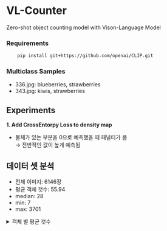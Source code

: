 # VL-Counter
Zero-shot object counting model with Vison-Language Model


### Requirements
~~~bash
    pip install git+https://github.com/openai/CLIP.git
~~~

### Multiclass Samples
- 336.jpg: blueberries, strawberries
- 343.jpg: kiwis, strawberries


## Experiments

**1. Add CrossEntorpy Loss to density map**
- 물체가 있는 부분을 0으로 예측했을 때 패널티가 큼  
  → 전반적인 값이 높게 예측됨



## 데이터 셋 분석
- 전체 이미지: 6146장
- 평균 객체 갯수: 55.94
- median: 28
- min: 7
- max: 3701

<details>
<summary>객체 별 평균 갯수</summary>
<div markdown="1">
<table>
   <thead>
    <tr style="text-align: right;">
      <th>Name</th>
      <th># of image</th>
      <th>category</th>
      <th>mean</th>
      <th>sum</th>
      <th>min</th>
      <th>max</th>
      <th>median</th>
    </tr>
  </thead>
  <tbody>
    <tr><th>beads</th><td>423</td><td>train</td><td>64.950</td><td>27474</td><td>7</td><td>428</td><td>59.0</td></tr>
    <tr><th>apples</th><td>221</td><td>test</td><td>68.140</td><td>15059</td><td>8</td><td>675</td><td>38.0</td></tr>
    <tr><th>geese</th><td>216</td><td>train</td><td>20.009</td><td>4322</td><td>8</td><td>89</td><td>15.5</td></tr>
    <tr><th>strawberries</th><td>169</td><td>test</td><td>44.041</td><td>7443</td><td>8</td><td>250</td><td>33.0</td></tr>
    <tr><th>candles</th><td>161</td><td>train</td><td>21.491</td><td>3460</td><td>7</td><td>157</td><td>13.0</td></tr>
    <tr><th>chicken wings</th><td>157</td><td>val</td><td>18.650</td><td>2928</td><td>8</td><td>52</td><td>17.0</td></tr>
    <tr><th>tomatoes</th><td>156</td><td>train</td><td>53.109</td><td>8285</td><td>8</td><td>450</td><td>30.5</td></tr>
    <tr><th>grapes</th><td>155</td><td>val</td><td>73.852</td><td>11447</td><td>11</td><td>757</td><td>53.0</td></tr>
    <tr><th>cranes</th><td>145</td><td>train</td><td>32.269</td><td>4679</td><td>8</td><td>623</td><td>18.0</td></tr>
    <tr><th>bread rolls</th><td>139</td><td>train</td><td>19.014</td><td>2643</td><td>7</td><td>645</td><td>12.0</td></tr>
    <tr><th>cupcake tray</th><td>125</td><td>train</td><td>16.440</td><td>2055</td><td>8</td><td>117</td><td>12.0</td></tr>
    <tr><th>bottle caps</th><td>122</td><td>val</td><td>109.992</td><td>13419</td><td>8</td><td>1229</td><td>50.0</td></tr>
    <tr><th>pigeons</th><td>109</td><td>train</td><td>31.028</td><td>3382</td><td>8</td><td>186</td><td>21.0</td></tr>
    <tr><th>oranges</th><td>103</td><td>train</td><td>67.757</td><td>6979</td><td>8</td><td>438</td><td>48.0</td></tr>
    <tr><th>flamingos</th><td>102</td><td>val</td><td>32.480</td><td>3313</td><td>8</td><td>402</td><td>17.0</td></tr>
    <tr><th>pens</th><td>91</td><td>train</td><td>20.659</td><td>1880</td><td>8</td><td>121</td><td>15.0</td></tr>
    <tr><th>birds</th><td>87</td><td>val</td><td>121.782</td><td>10595</td><td>7</td><td>2092</td><td>47.0</td></tr>
    <tr><th>seagulls</th><td>78</td><td>val</td><td>22.038</td><td>1719</td><td>7</td><td>119</td><td>14.0</td></tr>
    <tr><th>books</th><td>76</td><td>val</td><td>92.803</td><td>7053</td><td>8</td><td>1022</td><td>42.5</td></tr>
    <tr><th>biscuits</th><td>75</td><td>train</td><td>27.520</td><td>2064</td><td>7</td><td>189</td><td>16.0</td></tr>
    <tr><th>chairs</th><td>74</td><td>val</td><td>80.324</td><td>5944</td><td>8</td><td>301</td><td>56.5</td></tr>
    <tr><th>marbles</th><td>73</td><td>test</td><td>51.301</td><td>3745</td><td>8</td><td>275</td><td>33.0</td></tr>
    <tr><th>donuts tray</th><td>73</td><td>val</td><td>13.699</td><td>1000</td><td>8</td><td>54</td><td>12.0</td></tr>
    <tr><th>cups</th><td>71</td><td>train</td><td>44.887</td><td>3187</td><td>9</td><td>405</td><td>28.0</td></tr>
    <tr><th>mini blinds</th><td>71</td><td>train</td><td>39.662</td><td>2816</td><td>9</td><td>196</td><td>32.0</td></tr>
    <tr><th>potatoes</th><td>71</td><td>train</td><td>35.197</td><td>2499</td><td>8</td><td>175</td><td>29.0</td></tr>
    <tr><th>alcohol bottles</th><td>70</td><td>train</td><td>75.814</td><td>5307</td><td>8</td><td>267</td><td>63.0</td></tr>
    <tr><th>crows</th><td>69</td><td>train</td><td>49.087</td><td>3387</td><td>8</td><td>382</td><td>17.0</td></tr>
    <tr><th>green peas</th><td>68</td><td>test</td><td>112.603</td><td>7657</td><td>9</td><td>450</td><td>90.0</td></tr>
    <tr><th>lipstick</th><td>66</td><td>train</td><td>38.333</td><td>2530</td><td>8</td><td>151</td><td>25.5</td></tr>
    <tr><th>stamps</th><td>64</td><td>test</td><td>43.125</td><td>2760</td><td>9</td><td>216</td><td>32.5</td></tr>
    <tr><th>sunglasses</th><td>63</td><td>test</td><td>66.206</td><td>4171</td><td>8</td><td>253</td><td>47.0</td></tr>
    <tr><th>eggs</th><td>63</td><td>test</td><td>32.825</td><td>2068</td><td>8</td><td>145</td><td>24.0</td></tr>
    <tr><th>bricks</th><td>58</td><td>train</td><td>270.690</td><td>15700</td><td>12</td><td>1912</td><td>143.5</td></tr>
    <tr><th>coins</th><td>58</td><td>train</td><td>69.069</td><td>4006</td><td>8</td><td>433</td><td>54.5</td></tr>
    <tr><th>pencils</th><td>58</td><td>train</td><td>39.897</td><td>2314</td><td>11</td><td>274</td><td>26.0</td></tr>
    <tr><th>macarons</th><td>58</td><td>train</td><td>22.345</td><td>1296</td><td>9</td><td>229</td><td>16.0</td></tr>
    <tr><th>coffee beans</th><td>55</td><td>train</td><td>86.691</td><td>4768</td><td>9</td><td>504</td><td>82.0</td></tr>
    <tr><th>pills</th><td>55</td><td>val</td><td>52.673</td><td>2897</td><td>9</td><td>283</td><td>28.0</td></tr>
    <tr><th>kidney beans</th><td>54</td><td>train</td><td>73.426</td><td>3965</td><td>8</td><td>274</td><td>54.5</td></tr>
    <tr><th>polka dots</th><td>53</td><td>val</td><td>181.302</td><td>9609</td><td>9</td><td>885</td><td>100.0</td></tr>
    <tr><th>nuts</th><td>53</td><td>train</td><td>51.887</td><td>2750</td><td>8</td><td>159</td><td>42.0</td></tr>
    <tr><th>cashew nuts</th><td>51</td><td>test</td><td>48.118</td><td>2454</td><td>11</td><td>193</td><td>43.0</td></tr>
    <tr><th>finger foods</th><td>50</td><td>test</td><td>21.040</td><td>1052</td><td>8</td><td>189</td><td>13.5</td></tr>
    <tr><th>cars</th><td>48</td><td>train</td><td>110.562</td><td>5307</td><td>8</td><td>485</td><td>67.0</td></tr>
    <tr><th>cans</th><td>48</td><td>train</td><td>85.688</td><td>4113</td><td>8</td><td>1672</td><td>37.0</td></tr>
    <tr><th>windows</th><td>48</td><td>train</td><td>62.875</td><td>3018</td><td>12</td><td>381</td><td>43.5</td></tr>
    <tr><th>pearls</th><td>45</td><td>train</td><td>73.356</td><td>3301</td><td>10</td><td>413</td><td>41.0</td></tr>
    <tr><th>jade stones</th><td>45</td><td>train</td><td>25.911</td><td>1166</td><td>10</td><td>88</td><td>22.0</td></tr>
    <tr><th>shoes</th><td>44</td><td>train</td><td>46.159</td><td>2031</td><td>8</td><td>239</td><td>35.0</td></tr>
    <tr><th>cupcakes</th><td>44</td><td>train</td><td>23.205</td><td>1021</td><td>8</td><td>123</td><td>15.5</td></tr>
    <tr><th>caps</th><td>43</td><td>train</td><td>62.023</td><td>2667</td><td>14</td><td>193</td><td>51.0</td></tr>
    <tr><th>balls</th><td>40</td><td>train</td><td>40.425</td><td>1617</td><td>8</td><td>326</td><td>16.5</td></tr>
    <tr><th>roof tiles</th><td>39</td><td>train</td><td>155.821</td><td>6077</td><td>16</td><td>815</td><td>109.0</td></tr>
    <tr><th>stairs</th><td>38</td><td>train</td><td>16.816</td><td>639</td><td>9</td><td>64</td><td>13.5</td></tr>
    <tr><th>keyboard keys</th><td>37</td><td>test</td><td>103.568</td><td>3832</td><td>42</td><td>409</td><td>86.0</td></tr>
    <tr><th>comic books</th><td>37</td><td>test</td><td>49.162</td><td>1819</td><td>12</td><td>235</td><td>36.0</td></tr>
    <tr><th>plates</th><td>36</td><td>train</td><td>49.167</td><td>1770</td><td>8</td><td>628</td><td>22.5</td></tr>
    <tr><th>peaches</th><td>36</td><td>val</td><td>42.667</td><td>1536</td><td>8</td><td>133</td><td>34.5</td></tr>
    <tr><th>buns</th><td>35</td><td>train</td><td>15.029</td><td>526</td><td>8</td><td>47</td><td>12.0</td></tr>
    <tr><th>markers</th><td>34</td><td>test</td><td>246.676</td><td>8387</td><td>9</td><td>3701</td><td>102.0</td></tr>
    <tr><th>tree logs</th><td>32</td><td>test</td><td>88.219</td><td>2823</td><td>15</td><td>363</td><td>53.5</td></tr>
    <tr><th>nail polish</th><td>30</td><td>test</td><td>119.367</td><td>3581</td><td>24</td><td>508</td><td>91.0</td></tr>
    <tr><th>bowls</th><td>30</td><td>train</td><td>34.133</td><td>1024</td><td>9</td><td>92</td><td>22.5</td></tr>
    <tr><th>spoon</th><td>29</td><td>train</td><td>19.310</td><td>560</td><td>8</td><td>49</td><td>16.0</td></tr>
    <tr><th>cement bags</th><td>27</td><td>train</td><td>54.519</td><td>1472</td><td>10</td><td>170</td><td>41.0</td></tr>
    <tr><th>elephants</th><td>26</td><td>test</td><td>25.154</td><td>654</td><td>10</td><td>107</td><td>19.5</td></tr>
    <tr><th>kiwis</th><td>25</td><td>val</td><td>29.360</td><td>734</td><td>8</td><td>87</td><td>24.0</td></tr>
    <tr><th>go game</th><td>24</td><td>train</td><td>140.750</td><td>3378</td><td>10</td><td>276</td><td>143.5</td></tr>
    <tr><th>sheep</th><td>24</td><td>test</td><td>110.708</td><td>2657</td><td>20</td><td>209</td><td>113.0</td></tr>
    <tr><th>boxes</th><td>24</td><td>train</td><td>79.708</td><td>1913</td><td>17</td><td>219</td><td>67.0</td></tr>
    <tr><th>toilet paper rolls</th><td>23</td><td>val</td><td>62.217</td><td>1431</td><td>8</td><td>907</td><td>18.0</td></tr>
    <tr><th>fishes</th><td>23</td><td>train</td><td>53.261</td><td>1225</td><td>8</td><td>303</td><td>28.0</td></tr>
    <tr><th>cotton balls</th><td>23</td><td>train</td><td>27.304</td><td>628</td><td>8</td><td>69</td><td>22.0</td></tr>
    <tr><th>horses</th><td>23</td><td>val</td><td>17.609</td><td>405</td><td>8</td><td>65</td><td>13.0</td></tr>
    <tr><th>ants</th><td>22</td><td>val</td><td>37.409</td><td>823</td><td>8</td><td>238</td><td>19.5</td></tr>
    <tr><th>penguins</th><td>21</td><td>train</td><td>25.571</td><td>537</td><td>8</td><td>125</td><td>13.0</td></tr>
    <tr><th>shirts</th><td>20</td><td>val</td><td>137.600</td><td>2752</td><td>9</td><td>1231</td><td>38.0</td></tr>
    <tr><th>hot air balloons</th><td>20</td><td>test</td><td>22.900</td><td>458</td><td>8</td><td>113</td><td>12.0</td></tr>
    <tr><th>buffaloes</th><td>19</td><td>train</td><td>106.053</td><td>2015</td><td>9</td><td>298</td><td>60.0</td></tr>
    <tr><th>people</th><td>19</td><td>train</td><td>71.053</td><td>1350</td><td>23</td><td>226</td><td>50.0</td></tr>
    <tr><th>cassettes</th><td>19</td><td>train</td><td>58.105</td><td>1104</td><td>9</td><td>146</td><td>54.0</td></tr>
    <tr><th>skateboard</th><td>19</td><td>val</td><td>36.263</td><td>689</td><td>8</td><td>127</td><td>26.0</td></tr>
    <tr><th>deers</th><td>19</td><td>test</td><td>26.368</td><td>501</td><td>9</td><td>77</td><td>21.0</td></tr>
    <tr><th>watches</th><td>18</td><td>test</td><td>39.722</td><td>715</td><td>12</td><td>111</td><td>29.5</td></tr>
    <tr><th>jeans</th><td>18</td><td>train</td><td>37.111</td><td>668</td><td>10</td><td>113</td><td>21.0</td></tr>
    <tr><th>cereals</th><td>18</td><td>train</td><td>26.167</td><td>471</td><td>18</td><td>43</td><td>25.0</td></tr>
    <tr><th>boats</th><td>17</td><td>train</td><td>56.765</td><td>965</td><td>8</td><td>145</td><td>35.0</td></tr>
    <tr><th>cows</th><td>16</td><td>train</td><td>22.375</td><td>358</td><td>13</td><td>50</td><td>21.0</td></tr>
    <tr><th>sauce bottles</th><td>15</td><td>test</td><td>34.667</td><td>520</td><td>14</td><td>68</td><td>34.0</td></tr>
    <tr><th>ice cream</th><td>15</td><td>train</td><td>33.000</td><td>495</td><td>10</td><td>110</td><td>24.0</td></tr>
    <tr><th>legos</th><td>14</td><td>test</td><td>303.000</td><td>4242</td><td>13</td><td>2560</td><td>90.5</td></tr>
    <tr><th>mosaic tiles</th><td>14</td><td>train</td><td>149.929</td><td>2099</td><td>18</td><td>953</td><td>52.5</td></tr>
    <tr><th>milk cartons</th><td>14</td><td>val</td><td>72.143</td><td>1010</td><td>22</td><td>185</td><td>66.0</td></tr>
    <tr><th>zebras</th><td>14</td><td>train</td><td>55.286</td><td>774</td><td>10</td><td>191</td><td>31.5</td></tr>
    <tr><th>bananas</th><td>14</td><td>train</td><td>41.143</td><td>576</td><td>8</td><td>115</td><td>27.5</td></tr>
    <tr><th>camels</th><td>14</td><td>val</td><td>18.929</td><td>265</td><td>8</td><td>58</td><td>14.0</td></tr>
    <tr><th>carrom board pieces</th><td>13</td><td>test</td><td>20.077</td><td>261</td><td>13</td><td>29</td><td>19.0</td></tr>
    <tr><th>peppers</th><td>13</td><td>train</td><td>18.692</td><td>243</td><td>10</td><td>47</td><td>13.0</td></tr>
    <tr><th>cartridges</th><td>12</td><td>train</td><td>79.167</td><td>950</td><td>33</td><td>179</td><td>56.5</td></tr>
    <tr><th>flower pots</th><td>12</td><td>val</td><td>41.500</td><td>498</td><td>18</td><td>76</td><td>32.5</td></tr>
    <tr><th>fresh cut</th><td>11</td><td>val</td><td>81.818</td><td>900</td><td>20</td><td>177</td><td>64.0</td></tr>
    <tr><th>sticky notes</th><td>11</td><td>test</td><td>71.636</td><td>788</td><td>29</td><td>121</td><td>60.0</td></tr>
    <tr><th>watermelon</th><td>11</td><td>train</td><td>43.909</td><td>483</td><td>9</td><td>149</td><td>27.0</td></tr>
    <tr><th>bullets</th><td>11</td><td>val</td><td>19.727</td><td>217</td><td>8</td><td>40</td><td>19.0</td></tr>
    <tr><th>skis</th><td>11</td><td>test</td><td>14.727</td><td>162</td><td>8</td><td>26</td><td>13.0</td></tr>
    <tr><th>red beans</th><td>10</td><td>test</td><td>78.500</td><td>785</td><td>15</td><td>161</td><td>80.5</td></tr>
    <tr><th>goldfish snack</th><td>10</td><td>train</td><td>37.300</td><td>373</td><td>8</td><td>103</td><td>21.5</td></tr>
    <tr><th>crayons</th><td>10</td><td>train</td><td>21.900</td><td>219</td><td>8</td><td>64</td><td>12.0</td></tr>
    <tr><th>stapler pins</th><td>9</td><td>train</td><td>51.000</td><td>459</td><td>15</td><td>98</td><td>50.0</td></tr>
    <tr><th>clams</th><td>9</td><td>train</td><td>43.222</td><td>389</td><td>10</td><td>190</td><td>22.0</td></tr>
    <tr><th>oyster shells</th><td>9</td><td>val</td><td>18.778</td><td>169</td><td>9</td><td>49</td><td>12.0</td></tr>
    <tr><th>gemstones</th><td>8</td><td>train</td><td>65.250</td><td>522</td><td>8</td><td>393</td><td>11.0</td></tr>
    <tr><th>matches</th><td>8</td><td>train</td><td>20.375</td><td>163</td><td>10</td><td>60</td><td>12.0</td></tr>
    <tr><th>straws</th><td>7</td><td>train</td><td>68.429</td><td>479</td><td>19</td><td>113</td><td>64.0</td></tr>
    <tr><th>m&m pieces</th><td>7</td><td>train</td><td>45.143</td><td>316</td><td>10</td><td>111</td><td>29.0</td></tr>
    <tr><th>spring rolls</th><td>7</td><td>train</td><td>16.429</td><td>115</td><td>8</td><td>31</td><td>10.0</td></tr>
    <tr><th>candy pieces</th><td>6</td><td>test</td><td>36.000</td><td>216</td><td>8</td><td>111</td><td>25.0</td></tr>
    <tr><th>onion rings</th><td>6</td><td>train</td><td>24.333</td><td>146</td><td>8</td><td>50</td><td>20.5</td></tr>
    <tr><th>swans</th><td>6</td><td>train</td><td>21.500</td><td>129</td><td>8</td><td>48</td><td>17.0</td></tr>
    <tr><th>chopstick</th><td>6</td><td>train</td><td>21.000</td><td>126</td><td>12</td><td>36</td><td>19.0</td></tr>
    <tr><th>bees</th><td>5</td><td>train</td><td>40.600</td><td>203</td><td>22</td><td>59</td><td>37.0</td></tr>
    <tr><th>sausages</th><td>5</td><td>val</td><td>35.800</td><td>179</td><td>10</td><td>104</td><td>25.0</td></tr>
    <tr><th>baguette rolls</th><td>5</td><td>train</td><td>21.200</td><td>106</td><td>10</td><td>53</td><td>15.0</td></tr>
    <tr><th>chewing gum pieces</th><td>5</td><td>train</td><td>16.200</td><td>81</td><td>10</td><td>31</td><td>14.0</td></tr>
    <tr><th>croissants</th><td>5</td><td>train</td><td>13.800</td><td>69</td><td>8</td><td>33</td><td>9.0</td></tr>
    <tr><th>potato chips</th><td>4</td><td>test</td><td>25.500</td><td>102</td><td>11</td><td>36</td><td>27.5</td></tr>
    <tr><th>sea shells</th><td>4</td><td>test</td><td>20.250</td><td>81</td><td>8</td><td>36</td><td>18.5</td></tr>
    <tr><th>shallots</th><td>4</td><td>val</td><td>18.750</td><td>75</td><td>7</td><td>31</td><td>18.5</td></tr>
    <tr><th>crab cakes</th><td>4</td><td>test</td><td>14.750</td><td>59</td><td>10</td><td>20</td><td>14.5</td></tr>
    <tr><th>oysters</th><td>4</td><td>val</td><td>10.500</td><td>42</td><td>8</td><td>16</td><td>9.0</td></tr>
    <tr><th>naan bread</th><td>3</td><td>train</td><td>29.333</td><td>88</td><td>19</td><td>35</td><td>34.0</td></tr>
    <tr><th>instant noodles</th><td>3</td><td>train</td><td>18.000</td><td>54</td><td>12</td><td>28</td><td>14.0</td></tr>
    <tr><th>birthday candles</th><td>3</td><td>train</td><td>15.667</td><td>47</td><td>11</td><td>23</td><td>13.0</td></tr>
    <tr><th>meat skewers</th><td>3</td><td>train</td><td>8.333</td><td>25</td><td>8</td><td>9</td><td>8.0</td></tr>
    <tr><th>goats</th><td>2</td><td>train</td><td>50.000</td><td>100</td><td>11</td><td>89</td><td>50.0</td></tr>
    <tr><th>rice bags</th><td>2</td><td>train</td><td>38.000</td><td>76</td><td>26</td><td>50</td><td>38.0</td></tr>
    <tr><th>flowers</th><td>2</td><td>val</td><td>31.000</td><td>62</td><td>20</td><td>42</td><td>31.0</td></tr>
    <tr><th>kitchen towels</th><td>2</td><td>train</td><td>18.500</td><td>37</td><td>9</td><td>28</td><td>18.5</td></tr>
    <tr><th>calamari rings</th><td>2</td><td>train</td><td>15.500</td><td>31</td><td>9</td><td>22</td><td>15.5</td></tr>
    <tr><th>prawn crackers</th><td>2</td><td>val</td><td>10.500</td><td>21</td><td>8</td><td>13</td><td>10.5</td></tr>
    <tr><th>nails</th><td>1</td><td>train</td><td>115.000</td><td>115</td><td>115</td><td>115</td><td>115.0</td></tr>
    <tr><th>polka dot tiles</th><td>1</td><td>train</td><td>107.000</td><td>107</td><td>107</td><td>107</td><td>107.0</td></tr>
    <tr><th>screws</th><td>1</td><td>train</td><td>100.000</td><td>100</td><td>100</td><td>100</td><td>100.0</td></tr>
    <tr><th>lighters</th><td>1</td><td>train</td><td>50.000</td><td>50</td><td>50</td><td>50</td><td>50.0</td></tr>
    <tr><th>bottles</th><td>1</td><td>train</td><td>12.000</td><td>12</td><td>12</td><td>12</td><td>12.0</td></tr>
    <tr><th>supermarket shelf</th><td>1</td><td>train</td><td>8.000</td><td>8</td><td>8</td><td>8</td><td>8.0</td></tr>
  </tbody>
</table>
</div>
</details>
